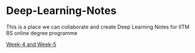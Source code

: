 # Deep-Learning-Notes

This is a place we can collaborate and create Deep Learning Notes for IITM BS online degree programme

[Week-4 and Week-5](https://gist.github.com/Chaitanya-Kumaria/259e7f5a243a0beb29db0b54ccfcea44)
